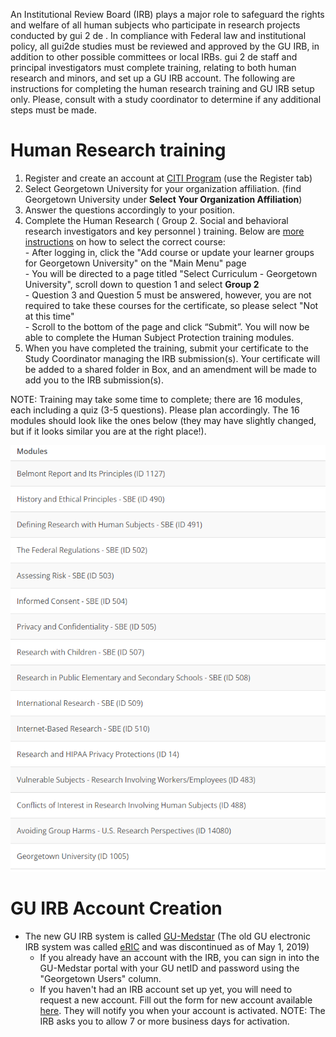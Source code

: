 An Institutional Review Board (IRB) plays a major role to safeguard the rights and welfare of all human subjects who participate in research projects conducted by gui 2 de . In compliance with Federal law and institutional policy, all gui2de studies must be reviewed and approved by the GU IRB, in addition to other possible committees or local IRBs. gui 2 de staff and principal investigators must complete training, relating to both human research and minors, and set up a GU IRB account. The following are instructions for completing the human research training and GU IRB setup only. Please, consult with a study coordinator to determine if any additional steps must be made.

# Human Research training
1. Register and create an account at [CITI Program](http://citiprogram.org) (use the Register tab)
1. Select Georgetown University for your organization affiliation. (find Georgetown University under **Select Your Organization Affiliation**)
1. Answer the questions accordingly to your position.
1. Complete the Human Research ( Group 2. Social and behavioral research investigators and key personnel ) training. Below are [more instructions](https://ora.georgetown.edu/irb/trainingrequirements/hsptraining/) on how to select the correct course:  
           - After logging in, click the "Add course or update your learner groups for Georgetown University" on the "Main Menu" page  
           - You will be directed to a page titled "Select Curriculum - Georgetown University", scroll down to question 1 and select **Group 2**  
           - Question 3 and Question 5 must be answered, however, you are not required to take these courses for the certificate, so please select "Not at this time"  
           - Scroll to the bottom of the page and click “Submit”.  You will now be able to complete the Human Subject Protection training modules.  
1. When you have completed the training, submit your certificate to the Study Coordinator managing the IRB submission(s). Your certificate will be added to a shared folder in Box, and an amendment will be made to add you to the IRB submission(s).

NOTE: Training may take some time to complete; there are 16 modules, each including a quiz (3-5 questions). Please plan accordingly. The 16 modules should look like the ones below (they may have slightly changed, but if it looks similar you are at the right place!).

![image](img/citi-modules.png)

# GU IRB Account Creation
- The new GU IRB system is called [GU-Medstar](https://gumedstarirb.georgetown.edu) (The old GU electronic IRB system was called [eRIC](http://eric.georgetown.edu) and was discontinued as of May 1, 2019)
    - If you already have an account with the IRB, you can sign in into the GU-Medstar portal with your GU netID and password using the "Georgetown Users" column.
    - If you haven't had an IRB account set up yet, you will need to request a new account. Fill out the form for new account available [here](https://docs.google.com/forms/d/e/1FAIpQLSdiyTHp9ASygIgpi91Ewj6YVSsvh-w1MSKEPCrcgdD-BWvVGQ/viewform). They will notify you when your account is activated. NOTE: The IRB asks you to allow 7 or more business days for activation.
